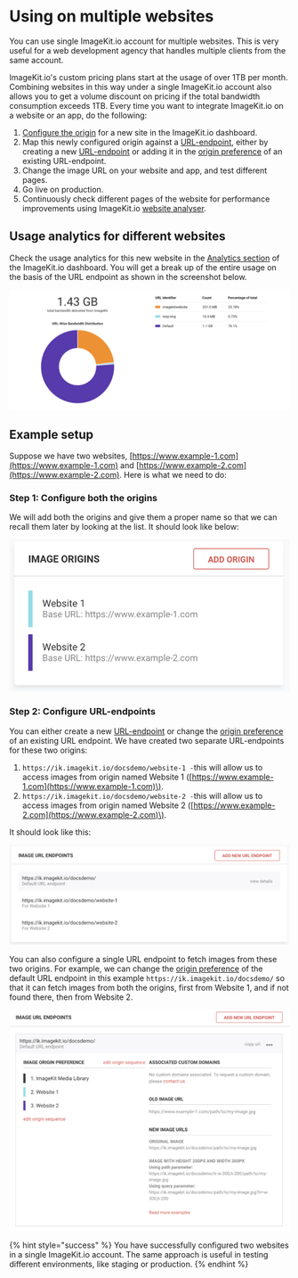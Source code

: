 # Using on multiple websites

You can use single ImageKit.io account for multiple websites. This is very useful for a web development agency that handles multiple clients from the same account.

ImageKit.io's custom pricing plans start at the usage of over 1TB per month. Combining websites in this way under a single ImageKit.io account also allows you to get a volume discount on pricing if the total bandwidth consumption exceeds 1TB. Every time you want to integrate ImageKit.io on a website or an app, do the following:

1. [Configure the origin](../integration/configure-origin/) for a new site in the ImageKit.io dashboard.
2. Map this newly configured origin against a [URL-endpoint](../integration/url-endpoints.md), either by creating a new [URL-endpoint](../integration/url-endpoints.md#how-to-add-a-new-url-endpoint) or adding it in the [origin preference](../integration/url-endpoints.md#image-origin-preference) of an existing URL-endpoint.
3. Change the image URL on your website and app, and test different pages.
4. Go live on production.
5. Continuously check different pages of the website for performance improvements using ImageKit.io [website analyser](https://imagekit.io/website-analyzer).

## Usage analytics for different websites

Check the usage analytics for this new website in the [Analytics section](https://imagekit.io/dashboard#analytics) of the ImageKit.io dashboard. You will get a break up of the entire usage on the basis of the URL endpoint as shown in the screenshot below.

![Analytics section in ImageKit.io dashboard](../.gitbook/assets/o7agr3nbjcpwwatnthdq.png)

## Example setup

Suppose we have two websites, [https://www.example-1.com](https://www.example-1.com) and [https://www.example-2.com](https://www.example-2.com). Here is what we need to do:

### Step 1: Configure both the origins

We will add both the origins and give them a proper name so that we can recall them later by looking at the list. It should look like below:

![Image origins](../.gitbook/assets/ycsovd7rmbr41ymv0w9i.png)

### Step 2: Configure URL-endpoints

You can either create a new [URL-endpoint](../integration/url-endpoints.md) or change the [origin preference](../integration/url-endpoints.md#image-origin-preference) of an existing URL endpoint. We have created two separate URL-endpoints for these two origins:

1. `https://ik.imagekit.io/docsdemo/website-1 -`this will allow us to access images from origin named Website 1 \([https://www.example-1.com](https://www.example-1.com)\).
2. `https://ik.imagekit.io/docsdemo/website-2 -`this will allow us to access images from origin named Website 2 \([https://www.example-2.com](https://www.example-2.com)\).

It should look like this:

![URL-endpoints](../.gitbook/assets/zvhppeuueacrhb2sjyf1.png)

You can also configure a single URL endpoint to fetch images from these two origins. For example, we can change the [origin preference](../integration/url-endpoints.md#image-origin-preference) of the default URL endpoint in this example `https://ik.imagekit.io/docsdemo/` so that it can fetch images from both the origins, first from Website 1, and if not found there, then from Website 2.

![Image origin preference in URL-endpoint](../.gitbook/assets/opfstrcvxisd0s7z5gt7.png)

{% hint style="success" %}
You have successfully configured two websites in a single ImageKit.io account. The same approach is useful in testing different environments, like staging or production.
{% endhint %}

